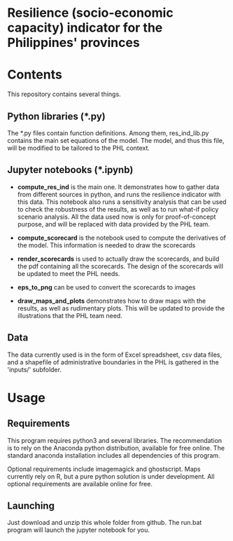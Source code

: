 Resilience (socio-economic capacity) indicator for the Philippines' provinces
====================

# Contents

This repository contains several things.

## Python libraries (*.py)
The *.py files contain function definitions. Among them, res_ind_lib.py contains the main set equations of the model. The model, and thus this file, will be modified to be tailored to the PHL context.

## Jupyter notebooks  (*.ipynb)
* **compute_res_ind** is the main one. It demonstrates how to gather data from different sources in python, and runs the resilience indicator with this data.
This notebook also runs a sensitivity analysis that can be used to check the robustness of the results, as well as to run what-if policy scenario analysis.
All the data used now is only for proof-of-concept purpose, and will be replaced with data provided by the PHL team.

* **compute_scorecard** is the notebook used to compute the derivatives of the model. This information is needed to draw the scorecards

* **render_scorecards** is used to actually draw the scorecards, and build the pdf containing all the scorecards. The design of the scorecards will be updated to meet the PHL needs.

* **eps_to_png** can be used to convert the scorecards to images

* **draw_maps_and_plots** demonstrates how to draw maps with the results, as well as rudimentary plots. This will be updated to provide the illustrations that the PHL team need.

## Data
The data currently used is in the form of Excel spreadsheet, csv data files, and a shapefile of administrative boundaries in the PHL is gathered in the 'inputs/' subfolder.

# Usage

## Requirements

This program requires python3 and several libraries. The recommendation is to rely on the Anaconda python distribution, available for free online. The standard anaconda installation includes all dependencies of this program.

Optional requirements include imagemagick and ghostscript. Maps currently rely on R, but a pure python solution is under development. All optional requirements are available online for free.

## Launching 
Just download and unzip this whole folder from github. The run.bat program will launch the jupyter notebook for you.









